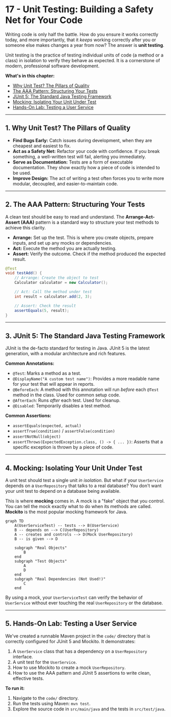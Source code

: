 # 17 - Unit Testing: Building a Safety Net for Your Code

Writing code is only half the battle. How do you ensure it works correctly today, and more importantly, that it *keeps* working correctly after you or someone else makes changes a year from now? The answer is **unit testing**.

Unit testing is the practice of testing individual units of code (a method or a class) in isolation to verify they behave as expected. It is a cornerstone of modern, professional software development.

**What's in this chapter:**
*   [Why Unit Test? The Pillars of Quality](#1-why-unit-test-the-pillars-of-quality)
*   [The AAA Pattern: Structuring Your Tests](#2-the-aaa-pattern-structuring-your-tests)
*   [JUnit 5: The Standard Java Testing Framework](#3-junit-5-the-standard-java-testing-framework)
*   [Mocking: Isolating Your Unit Under Test](#4-mocking-isolating-your-unit-under-test)
*   [Hands-On Lab: Testing a User Service](#5-hands-on-lab-testing-a-user-service)

---

## 1. Why Unit Test? The Pillars of Quality
*   **Find Bugs Early:** Catch issues during development, when they are cheapest and easiest to fix.
*   **Act as a Safety Net:** Refactor your code with confidence. If you break something, a well-written test will fail, alerting you immediately.
*   **Serve as Documentation:** Tests are a form of executable documentation. They show exactly how a piece of code is intended to be used.
*   **Improve Design:** The act of writing a test often forces you to write more modular, decoupled, and easier-to-maintain code.

---

## 2. The AAA Pattern: Structuring Your Tests

A clean test should be easy to read and understand. The **Arrange-Act-Assert (AAA)** pattern is a standard way to structure your test methods to achieve this clarity.

*   **Arrange:** Set up the test. This is where you create objects, prepare inputs, and set up any mocks or dependencies.
*   **Act:** Execute the method you are actually testing.
*   **Assert:** Verify the outcome. Check if the method produced the expected result.

```java
@Test
void testAdd() {
    // Arrange: Create the object to test
    Calculator calculator = new Calculator();

    // Act: Call the method under test
    int result = calculator.add(2, 3);

    // Assert: Check the result
    assertEquals(5, result);
}
```

---

## 3. JUnit 5: The Standard Java Testing Framework

JUnit is the de-facto standard for testing in Java. JUnit 5 is the latest generation, with a modular architecture and rich features.

**Common Annotations:**
*   `@Test`: Marks a method as a test.
*   `@DisplayName("A custom test name")`: Provides a more readable name for your test that will appear in reports.
*   `@BeforeEach`: A method with this annotation will run *before* each `@Test` method in the class. Used for common setup code.
*   `@AfterEach`: Runs *after* each test. Used for cleanup.
*   `@Disabled`: Temporarily disables a test method.

**Common Assertions:**
*   `assertEquals(expected, actual)`
*   `assertTrue(condition)` / `assertFalse(condition)`
*   `assertNotNull(object)`
*   `assertThrows(ExpectedException.class, () -> { ... })`: Asserts that a specific exception is thrown by a piece of code.

---

## 4. Mocking: Isolating Your Unit Under Test

A unit test should test a single unit *in isolation*. But what if your `UserService` depends on a `UserRepository` that talks to a real database? You don't want your unit test to depend on a database being available.

This is where **mocking** comes in. A mock is a "fake" object that you control. You can tell the mock exactly what to do when its methods are called. **Mockito** is the most popular mocking framework for Java.

```mermaid
graph TD
    A(UserServiceTest) -- tests --> B(UserService)
    B -- depends on --> C(UserRepository)
    A -- creates and controls --> D(Mock UserRepository)
    B -- is given --> D

    subgraph "Real Objects"
        B
    end
    subgraph "Test Objects"
        A
        D
    end
    subgraph "Real Dependencies (Not Used!)"
        C
    end
```

By using a mock, your `UserServiceTest` can verify the behavior of `UserService` without ever touching the real `UserRepository` or the database.

---

## 5. Hands-On Lab: Testing a User Service

We've created a runnable Maven project in the `code/` directory that is correctly configured for JUnit 5 and Mockito. It demonstrates:
1.  A `UserService` class that has a dependency on a `UserRepository` interface.
2.  A unit test for the `UserService`.
3.  How to use Mockito to create a mock `UserRepository`.
4.  How to use the AAA pattern and JUnit 5 assertions to write clean, effective tests.

**To run it:**
1.  Navigate to the `code/` directory.
2.  Run the tests using Maven: `mvn test`.
3.  Explore the source code in `src/main/java` and the tests in `src/test/java`.
